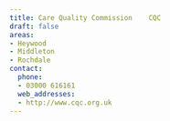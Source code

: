 ```yaml
---
title: Care Quality Commission    CQC
draft: false
areas:
- Heywood
- Middleton
- Rochdale
contact:
  phone:
  - 03000 616161
  web_addresses:
  - http://www.cqc.org.uk
---
```


